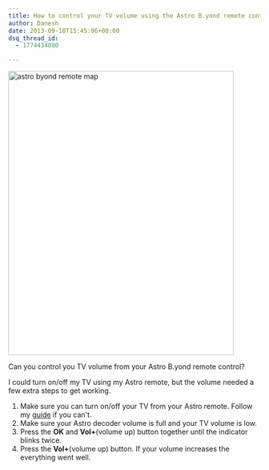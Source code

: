 ```yaml
---
title: How to control your TV volume using the Astro B.yond remote control
author: Danesh
date: 2013-09-18T15:45:06+00:00
dsq_thread_id:
  - 1774434080

---
```

[<img loading="lazy" class="alignnone size-medium wp-image-3312" alt="astro byond remote map" src="/wp-content/uploads/2013/09/astro-byond-remote-map-450x567.png" width="450" height="567" srcset="/wp-content/uploads/2013/09/astro-byond-remote-map-450x567.png 450w, /wp-content/uploads/2013/09/astro-byond-remote-map.png 470w" sizes="(max-width: 450px) 100vw, 450px" />][1]

Can you control you TV volume from your Astro B.yond remote control?

I could turn on/off my TV using my Astro remote, but the volume needed a few extra steps to get working.

  1. Make sure you can turn on/off your TV from your Astro remote. Follow my [guide][2] if you can't.
  2. Make sure your Astro decoder volume is full and your TV volume is low.
  3. Press the **OK** and **Vol+**(volume up) button together until the indicator blinks twice.
  4. Press the **Vol+**(volume up) button. If your volume increases the everything went well.

 [1]: /wp-content/uploads/2013/09/astro-byond-remote-map.png
 [2]: /posts/control-tv-astro-b-yond-remote-control/